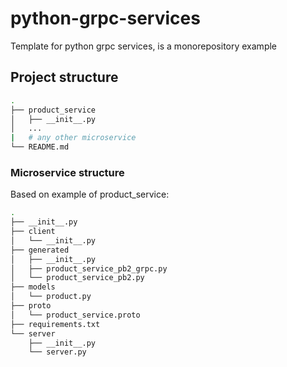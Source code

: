 # python-grpc-services

Template for python grpc services, is a monorepository example

## Project structure
```bash
.
├── product_service
│   ├── __init__.py
│   ...
|   # any other microservice
└── README.md
```

### Microservice structure

Based on example of product_service:

```bash
.
├── __init__.py
├── client
│   └── __init__.py
├── generated
│   ├── __init__.py
│   ├── product_service_pb2_grpc.py
│   └── product_service_pb2.py
├── models
│   └── product.py
├── proto
│   └── product_service.proto
├── requirements.txt
└── server
    ├── __init__.py
    └── server.py
```




